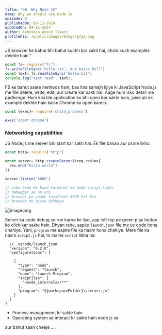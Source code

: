 ```yaml
---
title: "e8: Why Node JS"
name: Why we should use Node Js
episode: 8
publishedOn: 09-11-2024
updatedOn: 09-11-2024
author: Ashutosh Anand Tiwari
profilePic: /public/images/blogs/pfp2.png
---
```

JS browser ke bahar bhi bahut kuchh kar sakti hai, chalo kuch examples dekhte hain.”

```jsx
const fs= require('fs');
fs.writeFileSync('hello.txt','Aur kaise ho??')
const text= fs.readFileSync('hello.txt')
console.log("text read", text);
```

FS ke bahut saare methods hain, bas itna samajh lijiye ki JavaScript Node.js me file delete, write, edit, aur create kar sakti hai. Aage hum isko detail me padhenge. Hum kisi bhi application ko bhi open kar sakte hain, jaise ab ek example dekhte hain kaise Chrome ko open karein.

```jsx
const {exec}= require('child_process')

exec('start chrome')
```

### Networking capabilities

JS Node.js me server bhi start kar sakti hai. Ek file banao aur usme likho

```jsx
const http= require('http')

const server= http.createServer((req,res)=>{
  res.end("hello world")
})

server.listen('3000')

// isko krne ke baad terminal me node script.likho 
// debugger se on kro
// browser pe jaake localhost:3000 hit kro
// browser me aisaa dikhega
```

![image.png](https://prod-files-secure.s3.us-west-2.amazonaws.com/f04e628e-4c39-4f41-b348-53c143900880/78cad77f-52c8-45b2-9c60-7f859188e732/image.png)

Server ka code debug se run karne ke liye, aap left top pe green play button ko click kar sakte hain. Dhyan rahe, aapke `launch.json` file me ye code hona chahiye. Yani, `program` me aapke file ka naam hona chahiye. Mere file ka naam `script.js` hai, to maine `script` likha hai

```
  // .vscode/launch.json
  "version": "0.2.0",
  "configurations": [

    {
      "type": "node",
      "request": "launch",
      "name": "Launch Program",
      "skipFiles": [
        "<node_internals>/**"
      ],
      "program": "${workspaceFolder}\\server.js"
    }
  ]
}
```

* Process management kr sakte hain
* Operating system se interact kr sakte hain node js se

aur bahut saari cheeje ….
